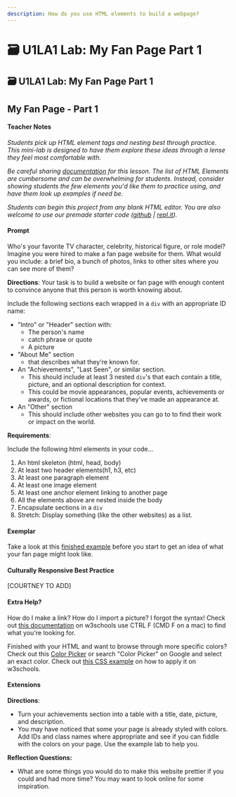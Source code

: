 ```yaml
---
description: How do you use HTML elements to build a webpage?
---
```


# 🗃 U1LA1 Lab: My Fan Page Part 1

## 🗃 U1LA1 Lab: My Fan Page Part 1

## My Fan Page - Part 1

#### Teacher Notes

_Students pick up HTML element tags and nesting best through practice. This mini-lab is designed to have them explore these ideas through a lense they feel most comfortable with._

_Be careful sharing_ [_documentation_](https://www.w3schools.com/tags/) _for this lesson. The list of HTML Elements are cumbersome and can be overwhelming for students. Instead, consider showing students the few elements you'd like them to practice using, and have them look up examples if need be._

_Students can begin this project from any blank HTML editor. You are also welcome to use our premade starter code (_[_github_](https://github.com/nycdoe-cs4all/interactive-web/tree/main/unit-1-html-and-css-good-vs-bad-design/U1LAB1/U1LAB1-Starter) _|_ [_repl.it_](https://replit.com/@qrtnycs4all/U1LA1-Lab-My-Fan-Page#index.html)_)._

#### Prompt

Who's your favorite TV character, celebrity, historical figure, or role model? Imagine you were hired to make a fan page website for them. What would you include: a brief bio, a bunch of photos, links to other sites where you can see more of them?

**Directions**: Your task is to build a website or fan page with enough content to convince anyone that this person is worth knowing about.

Include the following sections each wrapped in a `div` with an appropriate ID name:

* "Intro" or "Header" section with:
  * The person's name
  * catch phrase or quote
  * A picture
* "About Me" section
  * that describes what they're known for.
* An "Achievements", "Last Seen", or similar section.
  * This should include at least 3 nested `div`'s that each contain a title, picture, and an optional description for context.
  * This could be movie appearances, popular events, achievements or awards, or fictional locations that they've made an appearance at.
* An "Other" section
  * This should include other websites you can go to to find their work or impact on the world.

**Requirements**:

Include the following html elements in your code...

1. An html skeleton (html, head, body)
2. At least two header elements(h1, h3, etc)
3. At least one paragraph element
4. At least one image element
5. At least one anchor element linking to another page
6. All the elements above are nested inside the body
7. Encapsulate sections in a `div`
8. Stretch: Display something (like the other websites) as a list.

#### Exemplar

Take a look at this [finished example](U1LAB1/U1LAB1-Exemplar/index.html) before you start to get an idea of what your fan page might look like.

#### Culturally Responsive Best Practice

\[COURTNEY TO ADD]

#### Extra Help?

How do I make a link? How do I import a picture? I forgot the syntax! Check out [this documentation](https://www.w3schools.com/tags/ref\_byfunc.asp) on w3schools use CTRL F (CMD F on a mac) to find what you're looking for.

Finished with your HTML and want to browse through more specific colors? Check out this [Color Picker](https://www.google.com/search?q=color+picker\&rlz=1C5CHFA\_enUS1002US1002\&oq=color+picker\&aqs=chrome.0.69i59j0i131i433i512l2j0i433i512j0i131i433i512j69i60j69i61j69i60.1520j0j7\&sourceid=chrome\&ie=UTF-8) or search "Color Picker" on Google and select an exact color. Check out [this CSS example](https://www.w3schools.com/cssref/tryit.asp?filename=trycss\_text\_background) on how to apply it on w3schools.

#### Extensions

**Directions**:

* Turn your achievements section into a table with a title, date, picture, and description.
* You may have noticed that some your page is already styled with colors. Add IDs and class names where appropriate and see if you can fiddle with the colors on your page. Use the example lab to help you.

**Reflection Questions:**

* What are some things you would do to make this website prettier if you could and had more time? You may want to look online for some inspiration.
